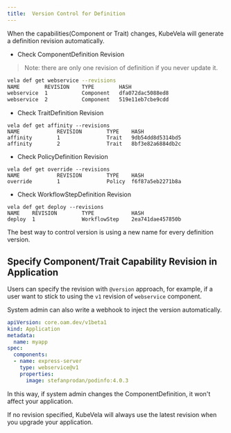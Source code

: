 ```yaml
---
title:  Version Control for Definition
---
```


When the capabilities(Component or Trait) changes, KubeVela will generate a definition revision automatically.

* Check ComponentDefinition Revision

> Note: there are only one revision of definition if you never update it.

```bash
vela def get webservice --revisions
NAME      	REVISION	TYPE     	HASH            
webservice	1       	Component	dfa072dac5088ed8
webservice	2       	Component	519e11eb7cbe9cdd
```

* Check TraitDefinition Revision

```shell
vela def get affinity --revisions  
NAME            REVISION        TYPE    HASH            
affinity        1               Trait   9db54dd8d5314bd5
affinity        2               Trait   8bf3e82a6884db2c
```

* Check PolicyDefinition Revision

```shell
vela def get override --revisions
NAME            REVISION        TYPE    HASH
override        1               Policy  f6f87a5eb2271b8a
```

* Check WorkflowStepDefinition Revision

```shell
vela def get deploy --revisions
NAME    REVISION        TYPE            HASH
deploy  1               WorkflowStep    2ea741dae457850b
```

The best way to control version is using a new name for every definition version.

## Specify Component/Trait Capability Revision in Application

Users can specify the revision with `@version` approach, for example, if a user want to stick to using the `v1` revision of `webservice` component.

System admin can also write a webhook to inject the version automatically.

```yaml
apiVersion: core.oam.dev/v1beta1
kind: Application
metadata:
  name: myapp
spec:
  components:
  - name: express-server
    type: webservice@v1
    properties:
      image: stefanprodan/podinfo:4.0.3
```

In this way, if system admin changes the ComponentDefinition, it won't affect your application.

If no revision specified, KubeVela will always use the latest revision when you upgrade your application.
